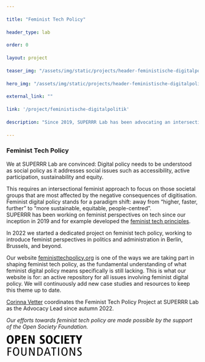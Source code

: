 ```yaml
---

title: "Feminist Tech Policy"

header_type: lab

order: 0

layout: project

teaser_img: "/assets/img/static/projects/header-feministische-digitalpolitik.png"

hero_img: "/assets/img/static/projects/header-feministische-digitalpolitik.png"

external_link: ""

link: '/project/feministische-digitalpolitik'

description: "Since 2019, SUPERRR Lab has been advocating an intersectional-feminist digital policy that prioritises fundamental rights, transparency, co-creation, and future viability to tackle current challenges."

---
```


<h3> Feminist Tech Policy</h3>

<p>

We at SUPERRR Lab are convinced: Digital policy needs to be understood as social policy as it addresses social issues such as accessibility, active participation, sustainability and equity.

This requires an intersectional feminist approach to focus on those societal groups that are most affected by the negative consequences of digitisation. Feminist digital policy stands for a paradigm shift:
away from “higher, faster, further” to “more sustainable, equitable, people-centred”.
<br>
SUPERRR has been working on feminist perspectives on tech since our inception in 2019 and for example developed the <a href="https://superrr.net/feministtech/principles/"> feminist tech principles</a>.

In 2022 we started a dedicated project on feminist tech policy, working to introduce feminist perspectives in politics and administration in Berlin, Brussels, and beyond.

</p>

<p>

Our website <a href="https://feministtechpolicy.org/">feministtechpolicy.org</a> is one of the ways we are taking part in shaping feminist tech policy, as the fundamental understanding of what feminist digital policy means specifically is still lacking. This is what our website is for: an active repository for all issues involving feminist digital policy. We will continuously add new case studies and resources to keep this theme up to date.

</p>

<p> <a href="mailto:corinna@superrr.net">Corinna Vetter</a> coordinates the Feminist Tech Policy Project at SUPERRR Lab as the Advocacy Lead since autumn 2022.</p>

<p><i>Our efforts towards feminist tech policy are made possible by the support of the Open Society Foundation.</i><p>

<img src="/assets/img/static/organizations/osf.png" alt="Logo Open Society Foundation" style="max-width: 200px;">
